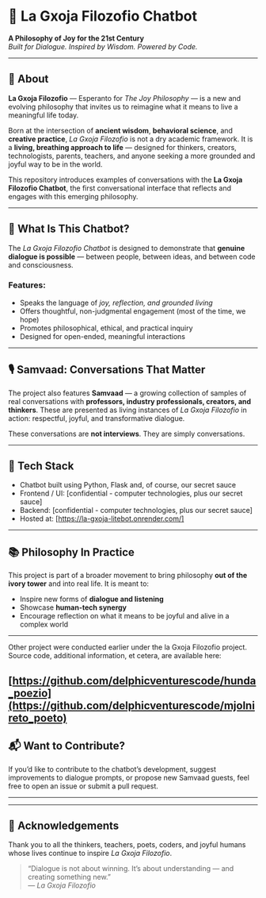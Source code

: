 # 🤖 La Gxoja Filozofio Chatbot

**A Philosophy of Joy for the 21st Century**  
*Built for Dialogue. Inspired by Wisdom. Powered by Code.*

---

## 🌟 About

**La Gxoja Filozofio** — Esperanto for *The Joy Philosophy* — is a new and evolving philosophy that invites us to reimagine what it means to live a meaningful life today.

Born at the intersection of **ancient wisdom**, **behavioral science**, and **creative practice**, *La Gxoja Filozofio* is not a dry academic framework. It is a **living, breathing approach to life** — designed for thinkers, creators, technologists, parents, teachers, and anyone seeking a more grounded and joyful way to be in the world.

This repository introduces examples of conversations with the **La Gxoja Filozofio Chatbot**, the first conversational interface that reflects and engages with this emerging philosophy.

---

## 💬 What Is This Chatbot?

The *La Gxoja Filozofio Chatbot* is designed to demonstrate that **genuine dialogue is possible** — between people, between ideas, and between code and consciousness.

### Features:
- Speaks the language of *joy, reflection, and grounded living*
- Offers thoughtful, non-judgmental engagement (most of the time, we hope)
- Promotes philosophical, ethical, and practical inquiry
- Designed for open-ended, meaningful interactions

---

## 🎙️ Samvaad: Conversations That Matter

The project also features **Samvaad** — a growing collection of samples of real conversations with **professors, industry professionals, creators, and thinkers**. These are presented as living instances of *La Gxoja Filozofio* in action: respectful, joyful, and transformative dialogue.

These conversations are **not interviews**. They are simply conversations.

---

## 🔧 Tech Stack

- Chatbot built using Python, Flask and, of course, our secret sauce
- Frontend / UI: [confidential - computer technologies, plus our secret sauce]
- Backend: [confidential - computer technologies, plus our secret sauce]
- Hosted at: [https://la-gxoja-litebot.onrender.com/]

---

## 📚 Philosophy In Practice

This project is part of a broader movement to bring philosophy **out of the ivory tower** and into real life. It is meant to:
- Inspire new forms of **dialogue and listening**
- Showcase **human-tech synergy**
- Encourage reflection on what it means to be joyful and alive in a complex world

---
Other project were conducted earlier under the la Gxoja Filozofio project. Source code, additional information, et cetera, are available here:

[https://github.com/delphicventurescode/hunda_poezio](https://github.com/delphicventurescode/mjolnireto_poeto)
---

## 📬 Want to Contribute?

If you’d like to contribute to the chatbot’s development, suggest improvements to dialogue prompts, or propose new Samvaad guests, feel free to open an issue or submit a pull request.

---


---

## 🙏 Acknowledgements

Thank you to all the thinkers, teachers, poets, coders, and joyful humans whose lives continue to inspire *La Gxoja Filozofio*.

> “Dialogue is not about winning. It’s about understanding — and creating something new.”  
> — *La Gxoja Filozofio*
